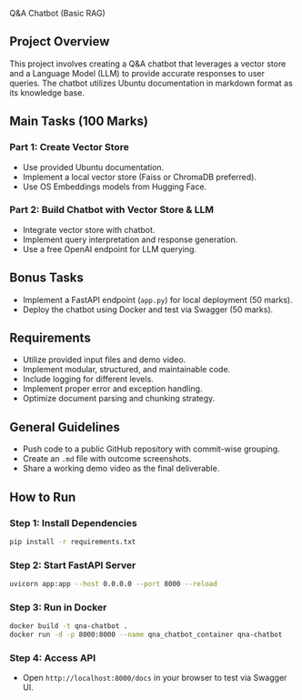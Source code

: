  Q&A Chatbot (Basic RAG)

## Project Overview
This project involves creating a Q&A chatbot that leverages a vector store and a Language Model (LLM) to provide accurate responses to user queries. The chatbot utilizes Ubuntu documentation in markdown format as its knowledge base.

## Main Tasks (100 Marks)

### Part 1: Create Vector Store
- Use provided Ubuntu documentation.
- Implement a local vector store (Faiss or ChromaDB preferred).
- Use OS Embeddings models from Hugging Face.

### Part 2: Build Chatbot with Vector Store & LLM
- Integrate vector store with chatbot.
- Implement query interpretation and response generation.
- Use a free OpenAI endpoint for LLM querying.

## Bonus Tasks
- Implement a FastAPI endpoint (`app.py`) for local deployment (50 marks).
- Deploy the chatbot using Docker and test via Swagger (50 marks).

## Requirements
- Utilize provided input files and demo video.
- Implement modular, structured, and maintainable code.
- Include logging for different levels.
- Implement proper error and exception handling.
- Optimize document parsing and chunking strategy.

## General Guidelines
- Push code to a public GitHub repository with commit-wise grouping.
- Create an `.md` file with outcome screenshots.
- Share a working demo video as the final deliverable.

## How to Run

### Step 1: Install Dependencies
```bash
pip install -r requirements.txt
```

### Step 2: Start FastAPI Server
```bash
uvicorn app:app --host 0.0.0.0 --port 8000 --reload
```

### Step 3: Run in Docker
```bash
docker build -t qna-chatbot .
docker run -d -p 8000:8000 --name qna_chatbot_container qna-chatbot
```

### Step 4: Access API
- Open `http://localhost:8000/docs` in your browser to test via Swagger UI.


